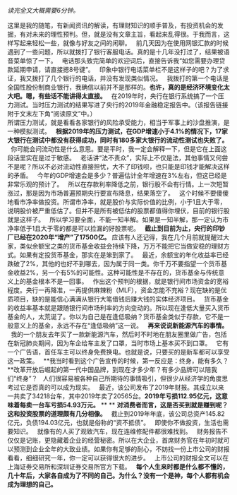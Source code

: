*读完全文大概需要6分钟。*  
  
这里是我的随笔，有新闻资讯的解读，有理财知识的顺手普及，有投资机会的发掘，有对未来的理性预判。但，就是没有文章主旨，看起来乱得很。于我而言，这样写起来轻松一些，就像与好友之间的闲聊。
 
前几天因为在使用网银汇款的时候遇到了一些问题，所以就拨打了银行客服电话。真的是十几年没打过了，结果被语音菜单惊了一下。
 
电话那头致完简单的欢迎词后，直接告诉我“如您需要办理贷款延期申请，请直接摁8号键”。
 
印象中银行电话菜单栏不是这样子的吧？为了求证，我又拨打了几个银行的电话，并没有发现类似情况。
 
我拨打的第一个电话是全国性股份制商业银行，我确信以前并不是那样的。**也许，真的是经济环境变化太大吧。嗯，有些话不能讲得太直接。**
 
在2019年时，央行在银行系统搞了一个压力测试。当时压力测试的结果写进了央行的2019年金融稳定报告中。（该报告链接附于文末左下角“阅读原文”中。）
   
所谓压力测试，就是看看各家银行的风险承受能力，相当于军事上的沙盘推演，是一种模拟测试。
 
**根据2019年的压力测试，在GDP增速小于4.1%的情况下，17家大银行在测试中都没有获得成功，同时有180多家大银行的流动性测试也失败了。**
 
你可能会问流动性是什么意思。要是平时，我一定会解释一下，但是它在上面这段话里实在是过于敏感。
 
老话讲“法不责众”，实际上不仅是法，其他事情又何尝不是呢？所以不必对流动性直接担忧，大不了印钱呗，也只能是印钱才能解决这样的矛盾。
 
今年的GDP增速会是多少？普遍估计全年增速在3%左右，但这已经是非常乐观的预计了。
 
所以在存款利率降低之前，银行股不会有行情。上一次短暂涨过，那是因为市场普遍预期央行要宣布降息，结果落空了。
 
这个时候不要傻傻地看市净率做投资。所谓市净率，就是股价与实际价值的比例，小于1且大于零，说明股价被严重低估了。但并不是所有被低估的股票都值得你埋伏，目前的银行股就是这样子。
 
所以学习要全面，不能一知半解。如果是一知半解，那一定认为市净率低于1且大于零的都是可以捡漏的好股票呢。
 
**截止到目前为止，央行的印钞厂已经在2020年“增产”了17500亿。**
应该有人还记得，我在几个月前就提醒过大家，类似余额宝之类的货币基金收益会持续下降，万万不能把它当做安稳的理财方式。如果有定投货币基金，那实在是笨到家了。
 
最近，余额宝的年化收益率已经跌破了2%，其他的也好不到哪去，因为属于同一类。你千万不要指望一个货币基金收益2%，另一个有5%的可能性。这种可能性是不存在的，货币基金与传统意义上的基金根本不是一回事。
 
作出这个预判的根据，就是银行间市场资金的宽裕程度。央行一再降准，一再提供麻辣粉（MLF），资金怎能不充裕？现在缺的是优质项目，缺的是能信心满满从银行大笔借钱后赚大钱的实体经济项目。
 
货币基金的收益率基本就是跟随银行间市场利率的方向变动的。所以现在逢低大量买入货币基金的人，太荒诞了。你以为自己是在逢低吸纳？货币基金类似于存款，它不是一般意义上的基金，永远不存在“逢低吸纳”这一说。
 
**再来说说新能源汽车的事情。**
 
我的一个朋友去年买了一款新能源汽车，然后时不时地在朋友圈里做广告，包括在新冠肺炎期间，因为车企给车主发了口罩，当时市场上基本买不到口罩。
 
它有一个广告语，首任车主可以终身免费换电。也就是说，只要买的是新车都可以享受这一政策。
 
**我当时看到这个广告宣传的时候，第一反应是：终身，能有多久？**改革开放后崛起的第一代中国品牌，到现在才多少年？有多少品牌可以陪我们“终身”？
 
人们很容易被各种自己所期待的事情吸引，但很少从经济学的角度思考过它是否真的可以成为现实。
 
最近，该公司发布了2019年财报。其成立以来一共卖了34218台车，其中2019年卖了20565台。**2019年亏损112.95亿元，这意味着每卖一台车亏损54.93万元。**
** **
**对消费者而言，这是否买到就是赚到呢？这和投资股票的道理颇有几分相像。**
 
截止到2019年年底，该公司总资产145.82亿元，负债194.03亿元，也就是俗称的“资不抵债”。
 
即使你不做投资，生活也需要知识。
 
就像有的人买了观致汽车，现在连维修配件都很难找到。
 
财务报告不仅仅是记账，更隐藏着企业的经营秘密。所以在大企业，首席财务官在年初时就可以预测到企业全年的大致业绩。如果你有足够的耐心，不妨找一份上市公司的财报看看，细细研究一年，你一定可以获得很大的进步。
 
上市公司的财报全文可以在上海证券交易所和深圳证券交易所官方下载。
 
**每个人生来时都是什么都不懂的，几十年后，大家各自成为了不同的自己。为什么？没有一个是神，每个人都有机会成为理想的自己。**